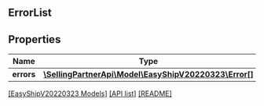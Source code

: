 ## ErrorList

## Properties

Name | Type | Description | Notes
------------ | ------------- | ------------- | -------------
**errors** | [**\SellingPartnerApi\Model\EasyShipV20220323\Error[]**](Error.md) |  |

[[EasyShipV20220323 Models]](../) [[API list]](../../Api) [[README]](../../../README.md)
